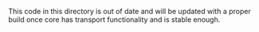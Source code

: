 This code in this directory is out of date and will be updated with a proper build once core has transport functionality and is stable enough.
